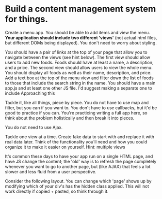 # Build a content management system for things.

Create a menu app. You should be able to add items and view the menu. **Your application should include two different 'views'** (not actual html files, but different DOMs being displayed). You don't need to worry about styling.

You should have a pair of links at the top of your page that allow you to navigate between the views (see hint below).
The first view should allow users to add new foods. Foods should have at least a name, a description, and a price.
The second view should allow users to view the whole menu. You should display all foods as well as their name, description, and price. Add a text box at the top of the menu view and filter down the list of foods to those that include the search string in the name.
You should have a main app.js and at least one other JS file. I'd suggest making a separate one to include
Approaching this

Tackle it, like all things, piece by piece. You do not have to use map and filter, but you can if you want to. You don't have to use callbacks, but it'd be good to practice if you can. You're practicing writing a full app here, so think about the problem holistically and then break it into pieces.

You do not need to use Ajax.

Tackle one view at a time.
Create fake data to start with and replace it with real data later.
Think of the functionality you'll need and how you could organize it to make it easier on yourself.
Hint: multiple views

It's common these days to have your app run on a single HTML page, and have JS change the content; the 'old' way is to refresh the page completely whenever you want to go to another page, but (like AJAX) that feels a lot slower and less fluid from a user perspective.

Consider the following layout. You can change which 'page' shows up by modifying which of your div's has the hidden class applied. This will not work directly if copied + pasted, so think through it.
